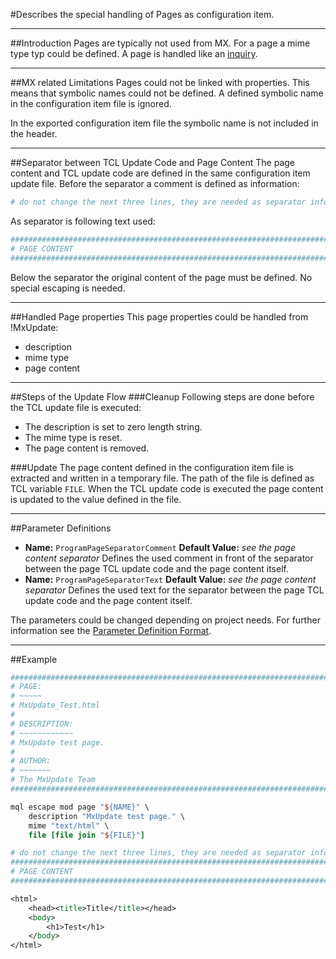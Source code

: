 #Describes the special handling of Pages as configuration item.

----
##Introduction
Pages are typically not used from MX. For a page a mime type typ could be
defined. A page is handled like an [inquiry](CI_UI_Inquiry.md).

----
##MX related Limitations
Pages could not be linked with properties. This means that symbolic names could not be defined. A defined symbolic name in the configuration item file is ignored.

In the exported configuration item file the symbolic name is not included in the header.

----
##Separator between TCL Update Code and Page Content
The page content and TCL update code are defined in the same configuration item update file. Before the separator a comment is defined as information:
```TCL
# do not change the next three lines, they are needed as separator information:
```
As separator is following text used:
```TCL
################################################################################
# PAGE CONTENT                                                                 #
################################################################################
```
Below the separator the original content of the page must be defined. No special escaping is needed.

----
##Handled Page properties
This page properties could be handled from !MxUpdate:
* description
* mime type
* page content

----
##Steps of the Update Flow
###Cleanup
Following steps are done before the TCL update file is executed:
* The description is set to zero length string.
* The mime type is reset.
* The page content is removed.

###Update
The page content defined in the configuration item file is extracted and written in a temporary file. The path of the file is defined as TCL variable `FILE`. When the TCL update code is executed the page content is updated to the value defined in the file.

----
##Parameter Definitions
*   **Name:** `ProgramPageSeparatorComment`
    **Default Value:** _see the page content separator_
    Defines the used comment in front of the separator between the page TCL update code and the page content itself.
*   **Name:** `ProgramPageSeparatorText`
    **Default Value:** _see the page content separator_
    Defines the used text for the separator between the page TCL update code and the page content itself.

The parameters could be changed depending on project needs. For further information see the [Parameter Definition Format](UpdatePropertyFileFormat_ParameterDef.md).

----
##Example
```TCL
################################################################################
# PAGE:
# ~~~~~
# MxUpdate_Test.html
#
# DESCRIPTION:
# ~~~~~~~~~~~~
# MxUpdate test page.
#
# AUTHOR:
# ~~~~~~~
# The MxUpdate Team
################################################################################

mql escape mod page "${NAME}" \
    description "MxUpdate test page." \
    mime "text/html" \
    file [file join "${FILE}"]

# do not change the next three lines, they are needed as separator information:
################################################################################
# PAGE CONTENT                                                                 #
################################################################################

<html>
    <head><title>Title</title></head>
    <body>
        <h1>Test</h1>
    </body>
</html>
```
